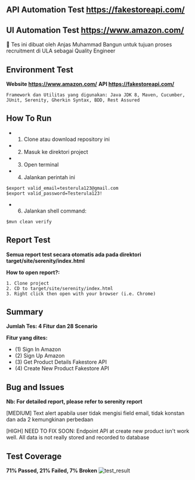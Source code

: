 ## API Automation Test https://fakestoreapi.com/
## UI Automation Test https://www.amazon.com/

:art: Tes ini dibuat oleh Anjas Muhammad Bangun untuk tujuan proses recruitment di ULA sebagai Quality Engineer

## Environment Test
**Website https://www.amazon.com/**
**API https://fakestoreapi.com/**
```
Framework dan Utilitas yang digunakan: Java JDK 8, Maven, Cucumber, JUnit, Serenity, Gherkin Syntax, BDD, Rest Assured
```

## How To Run
* 1. Clone atau download repository ini
* 2. Masuk ke direktori project
* 3. Open terminal
* 4. Jalankan perintah ini
```
$export valid_email=testerula123@gmail.com
$export valid_password=Testerula123!
```
* 6. Jalankan shell command:
```
$mvn clean verify
```

## Report Test
**Semua report test secara otomatis ada pada direktori target/site/serenity/index.html**

**How to open report?:**
```
1. Clone project
2. CD to target/site/serenity/index.html
3. Right click then open with your browser (i.e. Chrome)
```

## Summary
**Jumlah Tes: 4 Fitur dan 28 Scenario**

**Fitur yang dites:**
* (1) Sign In Amazon
* (2) Sign Up Amazon
* (3) Get Product Details Fakestore API
* (4) Create New Product Fakestore API

## Bug and Issues
**Nb: For detailed report, please refer to serenity report**

[MEDIUM] Text alert apabila user tidak mengisi field email, tidak konstan dan ada 2 kemungkinan perbedaan

[HIGH] NEED TO FIX SOON: Endpoint API at create new product isn't work well. All data is not really stored and recorded to database

## Test Coverage
**71% Passed, 21% Failed, 7% Broken**
![test_result](https://blogger.googleusercontent.com/img/a/AVvXsEjl5u_FXmxZ0rfUBWW6FmoRaH_Zu7JVTXnllGXJ-b9b1fHROW5MvwopVI8ror2lSulcqRjtKsEKUj6iAGYU0oWlfeI9pDa1GrG5IuOl6jX2i2-us0kups5FXz98_49wo-VWl0kWE_2tgifVDng17gGljmDhUSwTa3mRLk7xBHrcqRDctVLhJ_Z5aBqX=s3654)
